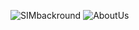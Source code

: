 ![SIMbackround](https://user-images.githubusercontent.com/84751817/173695583-cdf51473-564e-45b7-a4f0-683fee6fa41b.png)
![AboutUs](https://user-images.githubusercontent.com/84751817/173695925-e2d8e382-e26c-424f-bb1a-637aecd6e1e7.png)
